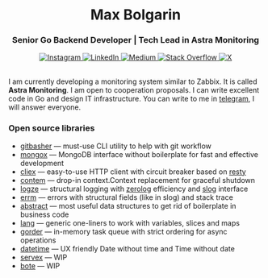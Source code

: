 <h1 align="center">Max Bolgarin</h1> 
<h3 align="center">Senior Go Backend Developer | Tech Lead in Astra Monitoring</h3>

<div align="center">
<a href="https://instagram.com/maxbolgarin">
    <img src="https://img.shields.io/badge/Instagram-%23E4405F.svg?logo=Instagram&logoColor=white" alt="Instagram">
</a>
<a href="https://linkedin.com/in/maxbolgarin">
    <img src="https://img.shields.io/badge/LinkedIn-%230077B5.svg?logo=linkedin&logoColor=white" alt="LinkedIn">
</a>
<a href="https://medium.com/@mxbolgarin">
    <img src="https://img.shields.io/badge/Medium-12100E?logo=medium&logoColor=white" alt="Medium">
</a>
<a href="https://stackoverflow.com/users/16748093">
    <img src="https://img.shields.io/badge/-Stackoverflow-FE7A16?logo=stack-overflow&logoColor=white" alt="Stack Overflow">
</a>
<a href="https://x.com/mxbolgarin">
    <img src="https://img.shields.io/badge/X-black.svg?logo=X&logoColor=white" alt="X">
</a>
</div>

</br>
<p>I am currently developing a monitoring system similar to Zabbix. It is called <b>Astra Monitoring</b>. I am open to cooperation proposals. I can write excellent code in Go and design IT infrastructure. You can write to me in <a href="https://t.me/maxbolgarin">telegram</a>, I will answer everyone.</p>


<h3>Open source libraries</h3>
<ul>
    <li><a href="https://github.com/maxbolgarin/gitbasher">gitbasher</a> — must-use CLI utility to help with git workflow</li>
    <li><a href="https://github.com/maxbolgarin/mongox">mongox</a> — MongoDB interface without boilerplate for fast and effective development</li>
    <li><a href="https://github.com/maxbolgarin/cliex">cliex</a> — easy-to-use HTTP client with circuit breaker based on <a href="https://github.com/go-resty/resty">resty</a></li>
    <li><a href="https://github.com/maxbolgarin/contem">contem</a> — drop-in context.Context replacement for graceful shutdown</li>
    <li><a href="https://github.com/maxbolgarin/logze">logze</a> — structural logging with <a href="https://github.com/rs/zerolog">zerolog</a> efficiency and <a href="https://pkg.go.dev/golang.org/x/exp/slog">slog</a> interface</li>
    <li><a href="https://github.com/maxbolgarin/errm">errm</a> — errors with structural fields (like in slog) and stack trace</li>
    <li><a href="https://github.com/maxbolgarin/abstract">abstract</a> — most useful data structures to get rid of boilerplate in business code</li>
    <li><a href="https://github.com/maxbolgarin/lang">lang</a> — generic one-liners to work with variables, slices and maps</li>
    <li><a href="https://github.com/maxbolgarin/gorder">gorder</a> — in-memory task queue with strict ordering for async operations</li>
    <li><a href="https://github.com/maxbolgarin/datetime">datetime</a> — UX friendly Date without time and Time without date</li>
    <li><a href="https://github.com/maxbolgarin/servex">servex</a> — WIP</li>
    <li><a href="https://github.com/maxbolgarin/bote">bote</a> — WIP</li>
</ul>


<!--
<h2 align="center">💻 Tech Stack</h1>

<div align="center">
<img src="https://img.shields.io/badge/go-%2300ADD8.svg?style=for-the-badge&logo=go&logoColor=white" alt="Go"> 
<img src="https://img.shields.io/badge/python-3670A0?style=for-the-badge&logo=python&logoColor=ffdd54" alt="Python"> 
<img src="https://img.shields.io/badge/javascript-%23323330.svg?style=for-the-badge&logo=javascript&logoColor=%23F7DF1E" alt="JavaScript"> 
<img src="https://img.shields.io/badge/shell_script-%23121011.svg?style=for-the-badge&logo=gnu-bash&logoColor=white" alt="Shell Script"> 

</div>
<div align="center">
<img src="https://img.shields.io/badge/MongoDB-%234ea94b.svg?style=for-the-badge&logo=mongodb&logoColor=white" alt="MongoDB"> 
<img src="https://img.shields.io/badge/postgres-%23316192.svg?style=for-the-badge&logo=postgresql&logoColor=white" alt="Postgres"> 
<img src="https://img.shields.io/badge/docker-%230db7ed.svg?style=for-the-badge&logo=docker&logoColor=white" alt="Docker"> 
<img src="https://img.shields.io/badge/kubernetes-%23326ce5.svg?style=for-the-badge&logo=kubernetes&logoColor=white" alt="Kubernetes">
<img src="https://img.shields.io/badge/gitlab%20CI-%23181717.svg?style=for-the-badge&logo=gitlab&logoColor=white" alt="GitLab CI"> 
<img src="https://img.shields.io/badge/Prometheus-E6522C?style=for-the-badge&logo=Prometheus&logoColor=white" alt="Prometheus"> 
</div>

-->
